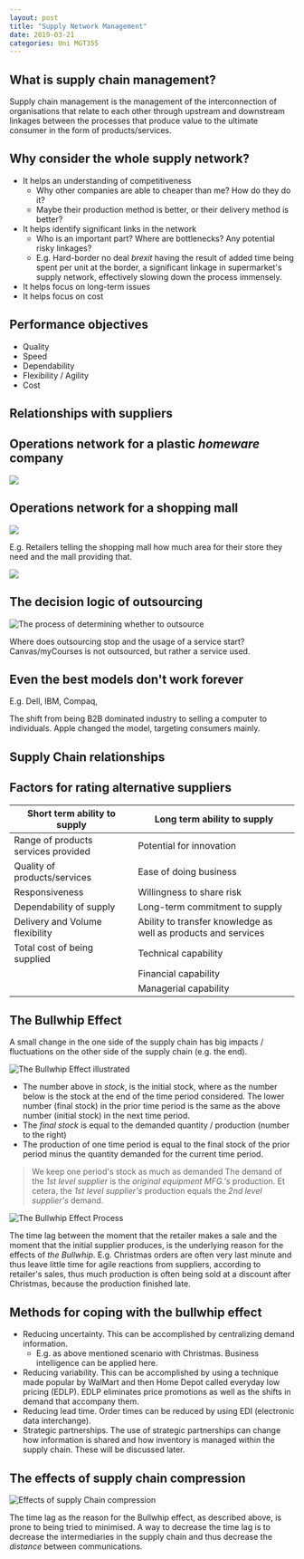 ```yaml
---
layout: post
title: "Supply Network Management"
date: 2019-03-21
categories: Uni MGT355
---
```


## What is supply chain management?
Supply chain management is the management of the interconnection of
organisations that relate to each other through upstream and downstream linkages
between the processes that produce value to the ultimate consumer in the form of
products/services.

## Why consider the whole supply network?
- It helps an understanding of competitiveness
    - Why other companies are able to cheaper than me? How do they do it?
    - Maybe their production method is better, or their delivery method is
      better?
- It helps identify significant links in the network
    - Who is an important part? Where are bottlenecks? Any potential risky
      linkages?
    - E.g. Hard-border no deal *brexit* having the result of added time being
      spent per unit at the border, a significant linkage in supermarket's
      supply network, effectively slowing down the process immensely.  
- It helps focus on long-term issues
- It helps focus on cost

## Performance objectives
- Quality
- Speed
- Dependability
- Flexibility / Agility
- Cost

## Relationships with suppliers

## Operations network for a plastic *homeware* company
![](https://images.slideplayer.com/25/7939745/slides/slide_4.jpg)

## Operations network for a shopping mall
![](https://images.slideplayer.com/25/7939745/slides/slide_5.jpg)

E.g. Retailers telling the shopping mall how much area for their store they need
and the mall providing that. 

![](https://i.ibb.co/HGrVzTG/Flow-of-information-products.jpg)

## The decision logic of outsourcing
![The process of determining whether to outsource]()

Where does outsourcing stop and the usage of a service start? Canvas/myCourses
is not outsourced, but rather a service used.

## Even the best models don't work forever
E.g. Dell, IBM, Compaq,

The shift from being B2B dominated industry to selling a computer to
individuals. Apple changed the model, targeting consumers mainly.

## Supply Chain relationships

## Factors for rating alternative suppliers
Short term ability to supply        | Long term ability to supply
----------------------------------- | ----------------------------
Range of products services provided | Potential for innovation
Quality of products/services        | Ease of doing business
Responsiveness                      | Willingness to share risk
Dependability of supply             | Long-term commitment to supply
Delivery and Volume flexibility     | Ability to transfer knowledge as well as products and services
Total cost of being supplied        | Technical capability
                                    | Financial capability
                                    | Managerial capability

## The Bullwhip Effect
A small change in the one side of the supply chain has big impacts /
fluctuations on the other side of the supply chain (e.g. the end).

![The Bullwhip Effect
illustrated](https://i.ibb.co/S7kDjmM/The-bullwhip-effect.png)

- The number above in *stock*, is the initial stock, where as the number below
  is the stock at the end of the time period considered. The lower number (final
  stock) in the prior time period is the same as the above number (initial
  stock) in the next time period.
- The *final stock* is equal to the demanded quantity / production (number to
  the right) 
- The production of one time period is equal to the final stock of the prior
  period minus the quantity demanded for the current time period.  

> We keep one period's stock as much as demanded
> The demand of the *1st level supplier* is the *original equipment MFG.'s*
> production. Et cetera, the *1st level supplier's* production equals the *2nd
> level supplier's* demand.

![The Bullwhip Effect Process](https://i.ibb.co/YLCwcbD/The-bullwhip-effect2.png)

The time lag between the moment that the retailer makes a sale and the moment
that the initial supplier produces, is the underlying reason for the effects of
*the Bullwhip*. E.g. Christmas orders are often very last minute and thus leave
little time for agile reactions from suppliers, according to retailer's sales,
thus much production is often being sold at a discount after Christmas, because
the production finished late.


## Methods for coping with the bullwhip effect

- Reducing uncertainty. This can be accomplished by centralizing demand
  information.
    - E.g. as above mentioned scenario with Christmas. Business intelligence can
      be applied here.
- Reducing variability. This can be accomplished by using a technique made
  popular by WalMart and then Home Depot called everyday low pricing (EDLP).
  EDLP eliminates price promotions as well as the shifts in demand that
  accompany them.
- Reducing lead time. Order times can be reduced by using EDI (electronic data
  interchange).
- Strategic partnerships. The use of strategic partnerships can change how
  information is shared and how inventory is managed within the supply chain.
  These will be discussed later.

## The effects of supply chain compression
![Effects of supply Chain
compression](https://i.ibb.co/cc6C1wB/effects-of-supply-chain-compression.png)

The time lag as the reason for the Bullwhip effect, as described above, is prone
to being tried to minimised. A way to decrease the time lag is to decrease the
intermediaries in the supply chain and thus decrease the *distance* between
communications.
